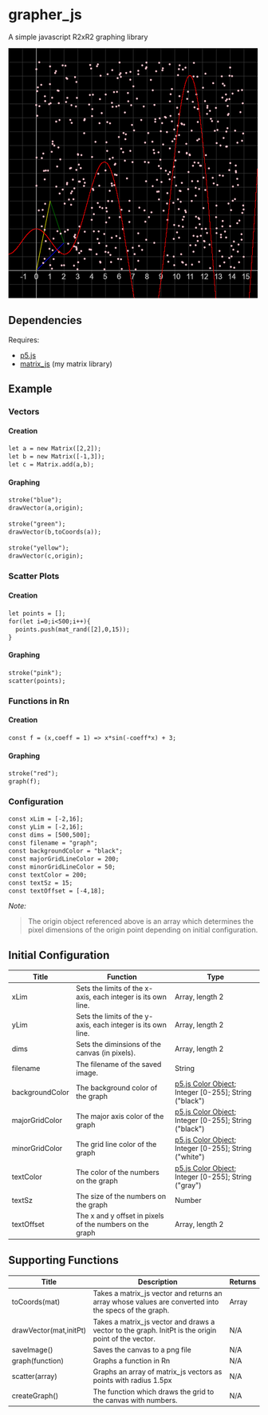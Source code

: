 # grapher_js
A simple javascript R2xR2 graphing library

![exGraph](graph.png)
## Dependencies
Requires:
* [p5.js](https://p5js.org/)
* [matrix_js](https://github.com/jacob-alford/matrix_js) (my matrix library)

## Example
### Vectors
#### Creation
```
let a = new Matrix([2,2]);
let b = new Matrix([-1,3]);
let c = Matrix.add(a,b);
```
#### Graphing
```
stroke("blue");
drawVector(a,origin);

stroke("green");
drawVector(b,toCoords(a));

stroke("yellow");
drawVector(c,origin);
```
### Scatter Plots
#### Creation
```
let points = [];
for(let i=0;i<500;i++){
  points.push(mat_rand([2],0,15));
}
```
#### Graphing
```
stroke("pink");
scatter(points);
```
### Functions in Rn
#### Creation
```
const f = (x,coeff = 1) => x*sin(-coeff*x) + 3;
```
#### Graphing
```
stroke("red");
graph(f);
```
### Configuration
```
const xLim = [-2,16];
const yLim = [-2,16];
const dims = [500,500];
const filename = "graph";
const backgroundColor = "black";
const majorGridLineColor = 200;
const minorGridLineColor = 50;
const textColor = 200;
const textSz = 15;
const textOffset = [-4,18];
```
*Note:*
> The origin object referenced above is an array which determines the pixel dimensions of the origin point depending on initial configuration.
## Initial Configuration
Title | Function | Type
------------ | ------------- | -------------
xLim | Sets the limits of the x-axis, each integer is its own line. | Array, length 2
yLim | Sets the limits of the y-axis, each integer is its own line. | Array, length 2
dims | Sets the diminsions of the canvas (in pixels). | Array, length 2
filename | The filename of the saved image. | String
backgroundColor | The background color of the graph | [p5.js Color Object](https://p5js.org/reference/#/p5.Color); Integer [0-255]; String ("black")
majorGridColor | The major axis color of the graph | [p5.js Color Object](https://p5js.org/reference/#/p5.Color); Integer [0-255]; String ("black")
minorGridColor | The grid line color of the graph | [p5.js Color Object](https://p5js.org/reference/#/p5.Color); Integer [0-255]; String ("white")
textColor | The color of the numbers on the graph | [p5.js Color Object](https://p5js.org/reference/#/p5.Color); Integer [0-255]; String ("gray")
textSz | The size of the numbers on the graph | Number
textOffset | The x and y offset in pixels of the numbers on the graph | Array, length 2

## Supporting Functions
Title | Description | Returns
------------ | ------------- | -------------
toCoords(mat) | Takes a matrix_js vector and returns an array whose values are converted into the specs of the graph. | Array
drawVector(mat,initPt) | Takes a matrix_js vector and draws a vector to the graph.  InitPt is the origin point of the vector. | N/A
saveImage() | Saves the canvas to a png file | N/A
graph(function) | Graphs a function in Rn | N/A
scatter(array) | Graphs an array of matrix_js vectors as points with radius 1.5px | N/A
createGraph() | The function which draws the grid to the canvas with numbers. | N/A
